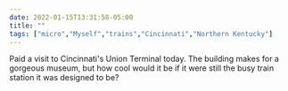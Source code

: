 ```yaml
---
date: 2022-01-15T13:31:58-05:00
title: ""
tags: ["micro","Myself","trains","Cincinnati","Northern Kentucky"]
---
```

Paid a visit to Cincinnati's Union Terminal today. The building makes for a gorgeous museum, but how cool would it be if it were still the busy train station it was designed to be?
